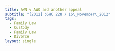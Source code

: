 ```yaml
---
title: AWN v AWO and another appeal
subtitle: "[2012] SGHC 228 / 16\_November\_2012"
tags:
  - Family Law
  - Custody
  - Family Law
  - Divorce
layout: single
---
```


